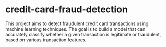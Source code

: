 # credit-card-fraud-detection
This project aims to detect fraudulent credit card transactions using machine learning techniques. The goal is to build a model that can accurately classify whether a given transaction is legitimate or fraudulent, based on various transaction features.
